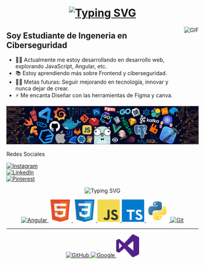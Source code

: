 <h1 align="center">
  <a href="https://git.io/typing-svg">
    <img src="https://readme-typing-svg.demolab.com?font=Fira+Code&size=75&duration=1400&pause=500&color=FF72FF&background=000000EE&center=true&multiline=true&width=1920&height=384&lines=Hello+there+!;+I'm+Arianne+;Welcome+to+my+GitHub+profile" alt="Typing SVG" />
  </a>
</h1>


<img align="right" alt="GIF" height="160px" src="https://media.giphy.com/media/du3J3cXyzhj75IOgvA/giphy.gif" />



## Soy Estudiante de Ingeneria en Ciberseguridad

- 👨‍💻 Actualmente me estoy desarrollando en desarrollo web, explorando JavaScript, Angular, etc.
- 📚 Estoy aprendiendo más sobre Frontend y ciberseguridad.
- 💪🏼 Metas futuras: Seguir mejorando en tecnología, innovar y nunca dejar de crear.
- ⚡ Me encanta Diseñar con las herramientas de Figma y canva.

 <p align="center"><img src="https://raw.githubusercontent.com/KevinPatel04/KevinPatel04/master/header.png"></p
                                                                                                             
                                                                                                            
## Redes Sociales
 
[![Instagram](https://img.shields.io/badge/Instagram-%23E4405F.svg?&style=for-the-badge&logo=Instagram&logoColor=white)](https://www.instagram.com/fille__celebre)  
[![LinkedIn](https://img.shields.io/badge/LinkedIn-%230077B5.svg?&style=for-the-badge&logo=linkedin&logoColor=white)](https://www.linkedin.com/in/arianne-tejada-18b1342b1)  
[![Pinterest](https://img.shields.io/badge/Pinterest-%23E60023.svg?&style=for-the-badge&logo=Pinterest&logoColor=white)](https://pin.it/4rM6BQlap)


<p align="center">
  <img src="https://readme-typing-svg.herokuapp.com?font=Fira+Code&pause=1000&color=F70000&width=435&lines=Estas+son+las+tecnolog%C3%ADas+que+uso+%F0%9F%9A%80" alt="Typing SVG" />

<p align="center">
  <!-- Angular -->
  <a href="https://angular.io" target="_blank">
    <img src="https://angular.io/assets/images/logos/angular/angular.svg" alt="Angular" width="60" height="60"/>
  </a>
  <!-- HTML -->
  <a href="https://www.w3.org/html/" target="_blank">
    <img src="https://raw.githubusercontent.com/devicons/devicon/master/icons/html5/html5-original.svg" alt="HTML5" width="60" height="60"/>
  </a>
  <!-- CSS -->
  <a href="https://www.w3schools.com/css/" target="_blank">
    <img src="https://raw.githubusercontent.com/devicons/devicon/master/icons/css3/css3-original.svg" alt="CSS3" width="60" height="60"/>
  </a>
  <!-- JavaScript -->
  <a href="https://developer.mozilla.org/en-US/docs/Web/JavaScript" target="_blank">
    <img src="https://raw.githubusercontent.com/devicons/devicon/master/icons/javascript/javascript-original.svg" alt="JavaScript" width="60" height="60"/>
  </a>
  <!-- TypeScript -->
  <a href="https://www.typescriptlang.org/" target="_blank">
    <img src="https://raw.githubusercontent.com/devicons/devicon/master/icons/typescript/typescript-original.svg" alt="TypeScript" width="60" height="60"/>
  </a>
  <!-- Python -->
  <a href="https://www.python.org" target="_blank">
    <img src="https://raw.githubusercontent.com/devicons/devicon/master/icons/python/python-original.svg" alt="Python" width="60" height="60"/>
  </a>
  <!-- Git -->
  <a href="https://git-scm.com/" target="_blank">
    <img src="https://www.vectorlogo.zone/logos/git-scm/git-scm-icon.svg" alt="Git" width="60" height="60"/>
  </a>
</p>
<hr>
<p>

 <p align="center">
  <a href="https://github.com" target="_blank">
    <img src="https://upload.wikimedia.org/wikipedia/commons/9/91/Octicons-mark-github.svg" alt="GitHub" width="60" height="60"/>
  </a>
  <a href="https://www.google.com" target="_blank">
    <img src="https://upload.wikimedia.org/wikipedia/commons/2/2f/Google_2015_logo.svg" alt="Google" width="60" height="60"/>
  </a>
  <a href="https://code.visualstudio.com/" target="_blank">
    <img src="https://raw.githubusercontent.com/devicons/devicon/master/icons/visualstudio/visualstudio-plain.svg" alt="Visual Studio Code" width="60" height="60"/>
  </a>
</p>
